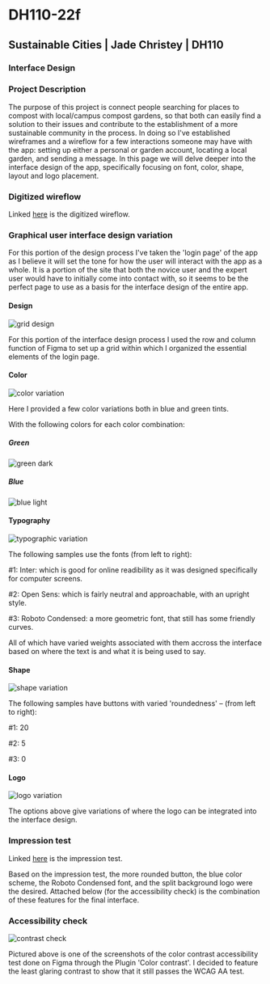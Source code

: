 # DH110-22f

## Sustainable Cities | Jade Christey | DH110

### Interface Design

### Project Description
The purpose of this project is connect people searching for places to compost with local/campus compost gardens, so that both can easily find a solution to their issues and contribute to the establishment of a more sustainable community in the process. In doing so I've established wireframes and a wireflow for a few interactions someone may have with the app: setting up either a personal or garden account, locating a local garden, and sending a message. In this page we will delve deeper into the interface design of the app, specifically focusing on font, color, shape, layout and logo placement. 

### Digitized wireflow

Linked [here](https://www.figma.com/file/f2Urjg6UhsWW1nYqiuRrfu/Low-Fidelity-Prototype-(Copy)?t=N67ptB3BXJd7i2wc-1) is the digitized wireflow. 

### Graphical user interface design variation 

For this portion of the design process I've taken the 'login page' of the app as I believe it will set the tone for how the user will interact with the app as a whole. It is a portion of the site that both the novice user and the expert user would have to initially come into contact with, so it seems to be the perfect page to use as a basis for the interface design of the entire app. 

#### Design
![grid design](layout.png)

For this portion of the interface design process I used the row and column function of Figma to set up a grid within which I organized the essential elements of the login page. 

#### Color
![color variation](color.png)

Here I provided a few color variations both in blue and green tints. 

With the following colors for each color combination: 

##### Green
![green dark](green2.png)

##### Blue
![blue light](blue1.png)

#### Typography
![typographic variation](font.png)

The following samples use the fonts (from left to right): 

#1: Inter: which is good for online readibility as it was designed specifically for computer screens. 

#2: Open Sens: which is fairly neutral and approachable, with an upright style. 

#3: Roboto Condensed: a more geometric font, that still has some friendly curves. 

All of which have varied weights associated with them accross the interface based on where the text is and what it is being used to say. 

#### Shape 
![shape variation](shape.png)

The following samples have buttons with varied 'roundedness' – (from left to right):

#1: 20

#2: 5

#3: 0

#### Logo 
![logo variation](logo.png)

The options above give variations of where the logo can be integrated into the interface design. 

### Impression test

Linked [here](https://drive.google.com/drive/folders/1ok9FVkqj3L5891vNIX8O9tQquJb2ofZJ?usp=share_link) is the impression test. 

Based on the impression test, the more rounded button, the blue color scheme, the Roboto Condensed font, and the split background logo were the desired. Attached below (for the accessibility check) is the combination of these features for the final interface. 

### Accessibility check

![contrast check](contrast3.png)

Pictured above is one of the screenshots of the color contrast accessibility test done on Figma through the Plugin 'Color contrast'. I decided to feature the least glaring contrast to show that it still passes the WCAG AA test. 
